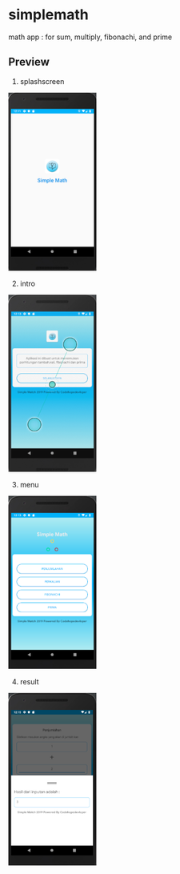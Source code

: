 # simplemath
math app : for sum, multiply, fibonachi, and prime


## Preview
1. splashscreen

<img src="https://github.com/alzaichsank/simplemath/blob/master/picture/splashscreen.png" width=176/>&nbsp; 


2. intro

<img src="https://github.com/alzaichsank/simplemath/blob/master/picture/intro.png" width=176/>&nbsp; 


3. menu

<img src="https://github.com/alzaichsank/simplemath/blob/master/picture/menu.png" width=176/>&nbsp; 


4. result

<img src="https://github.com/alzaichsank/simplemath/blob/master/picture/result.png" width=176/>&nbsp;
